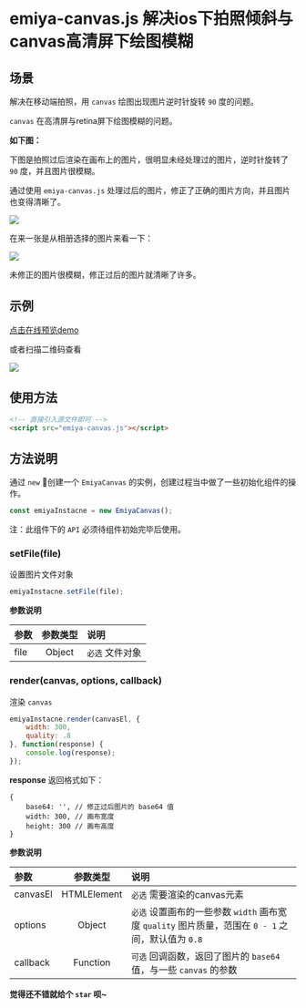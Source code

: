 # emiya-canvas.js 解决ios下拍照倾斜与canvas高清屏下绘图模糊

## 场景

解决在移动端拍照，用 `canvas` 绘图出现图片逆时针旋转 `90` 度的问题。

`canvas` 在高清屏与retina屏下绘图模糊的问题。

__如下图：__

下图是拍照过后渲染在画布上的图片，很明显未经处理过的图片，逆时针旋转了 `90` 度，并且图片很模糊。

通过使用 `emiya-canvas.js` 处理过后的图片，修正了正确的图片方向，并且图片也变得清晰了。

![](https://ws1.sinaimg.cn/large/006d7zD3gy1fqsfa14xqsj30ku112hdu.jpg)

在来一张是从相册选择的图片来看一下：

![](https://ws1.sinaimg.cn/large/006d7zD3gy1fqsfl6t99jj30ku112u0x.jpg)

未修正的图片很模糊，修正过后的图片就清晰了许多。

## 示例

[点击在线预览demo](http://guotq.get.vip/emiya-canvas/showcase.html)

或者扫描二维码查看

![](https://ws1.sinaimg.cn/large/006d7zD3gy1fqrdnliltoj30eg0eg74h.jpg)

## 使用方法

```html
<!-- 直接引入源文件即可 -->
<script src="emiya-canvas.js"></script>
```

## 方法说明

通过 `new` 创建一个 `EmiyaCanvas` 的实例，创建过程当中做了一些初始化组件的操作。

```js
const emiyaInstacne = new EmiyaCanvas();
```

注：此组件下的 `API` 必须待组件初始完毕后使用。

### setFile(file)

设置图片文件对象

```js
emiyaInstacne.setFile(file);
```

__参数说明__

| 参数 | 参数类型 | 说明 |
| :------------- |:-------------:|:-------------|
| file | Object | `必选` 文件对象 |

### render(canvas, options, callback)

渲染 `canvas`

```js
emiyaInstacne.render(canvasEl, {
    width: 300,
    quality: .8
}, function(response) {
    console.log(response);
});
```

__response__ 返回格式如下：

```
{
    base64: '', // 修正过后图片的 base64 值
    width: 300, // 画布宽度
    height: 300 // 画布高度
}
```

__参数说明__

| 参数 | 参数类型 | 说明 |
| :------------- |:-------------:|:-------------|
| canvasEl | HTMLElement | `必选` 需要渲染的canvas元素 |
| options | Object | `必选` 设置画布的一些参数 `width` 画布宽度 `quality` 图片质量，范围在 `0 - 1` 之间，默认值为 `0.8` |
| callback | Function | `可选` 回调函数，返回了图片的 `base64` 值，与一些 `canvas` 的参数 |

**觉得还不错就给个 `star` 呗~**